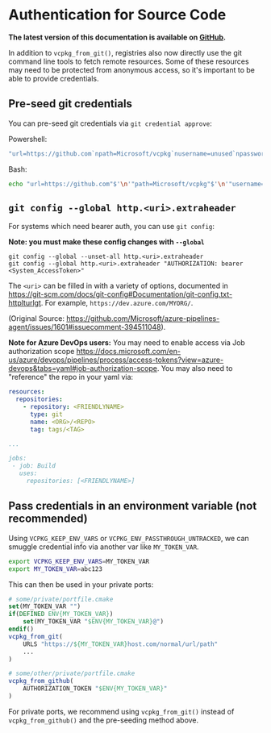 # Authentication for Source Code

**The latest version of this documentation is available on [GitHub](https://github.com/Microsoft/vcpkg/tree/master/docs/users/authentication.md).**

In addition to `vcpkg_from_git()`, registries also now directly use the git command line tools to fetch remote resources. Some of these resources may need to be protected from anonymous access, so it's important to be able to provide credentials.

## Pre-seed git credentials

You can pre-seed git credentials via `git credential approve`:

Powershell:
```powershell
"url=https://github.com`npath=Microsoft/vcpkg`nusername=unused`npassword=$MY_PAT`n" | git credential approve
```
Bash:
```sh
echo "url=https://github.com"$'\n'"path=Microsoft/vcpkg"$'\n'"username=unused"$'\n'"password=$MY_PAT"$'\n' | git credential approve
```

## `git config --global http.<uri>.extraheader`

For systems which need bearer auth, you can use `git config`:

**Note: you must make these config changes with `--global`**
```
git config --global --unset-all http.<uri>.extraheader
git config --global http.<uri>.extraheader "AUTHORIZATION: bearer <System_AccessToken>"
```
The `<uri>` can be filled in with a variety of options, documented in https://git-scm.com/docs/git-config#Documentation/git-config.txt-httplturlgt. For example, `https://dev.azure.com/MYORG/`.

(Original Source: https://github.com/Microsoft/azure-pipelines-agent/issues/1601#issuecomment-394511048).

**Note for Azure DevOps users:** You may need to enable access via Job authorization scope https://docs.microsoft.com/en-us/azure/devops/pipelines/process/access-tokens?view=azure-devops&tabs=yaml#job-authorization-scope. You may also need to "reference" the repo in your yaml via:

```yaml
resources: 
  repositories:
    - repository: <FRIENDLYNAME>
      type: git
      name: <ORG>/<REPO>
      tag: tags/<TAG>

...

jobs:
 - job: Build
   uses:
     repositories: [<FRIENDLYNAME>]
```

## Pass credentials in an environment variable (not recommended)

Using `VCPKG_KEEP_ENV_VARS` or `VCPKG_ENV_PASSTHROUGH_UNTRACKED`, we can smuggle credential info via another var like `MY_TOKEN_VAR`.
```sh
export VCPKG_KEEP_ENV_VARS=MY_TOKEN_VAR
export MY_TOKEN_VAR=abc123
```
This can then be used in your private ports:
```cmake
# some/private/portfile.cmake
set(MY_TOKEN_VAR "")
if(DEFINED ENV{MY_TOKEN_VAR})
    set(MY_TOKEN_VAR "$ENV{MY_TOKEN_VAR}@")
endif()
vcpkg_from_git(
    URLS "https://${MY_TOKEN_VAR}host.com/normal/url/path"
    ...
)
```
```cmake
# some/other/private/portfile.cmake
vcpkg_from_github(
    AUTHORIZATION_TOKEN "$ENV{MY_TOKEN_VAR}"
)
```

For private ports, we recommend using `vcpkg_from_git()` instead of `vcpkg_from_github()` and the pre-seeding method above.

